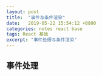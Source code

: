 ```yaml
---
layout: post
title:  "事件与条件渲染"
date:   2019-05-22 15:54:12 +0800
categories: notes react base
tags: React 基础 
excerpt: "事件处理与条件渲染"
---
```


## 事件处理
